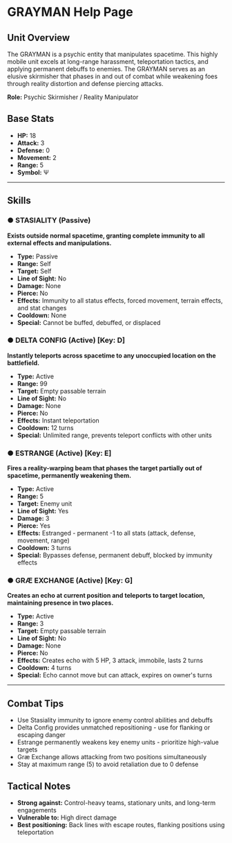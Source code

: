 # GRAYMAN Help Page

## Unit Overview
The GRAYMAN is a psychic entity that manipulates spacetime. This highly mobile unit excels at long-range harassment, teleportation tactics, and applying permanent debuffs to enemies. The GRAYMAN serves as an elusive skirmisher that phases in and out of combat while weakening foes through reality distortion and defense piercing attacks.

**Role:** Psychic Skirmisher / Reality Manipulator

## Base Stats
- **HP:** 18
- **Attack:** 3
- **Defense:** 0
- **Movement:** 2
- **Range:** 5
- **Symbol:** Ψ

---

## Skills

### ● STASIALITY (Passive)
**Exists outside normal spacetime, granting complete immunity to all external effects and manipulations.**

- **Type:** Passive
- **Range:** Self
- **Target:** Self
- **Line of Sight:** No
- **Damage:** None
- **Pierce:** No
- **Effects:** Immunity to all status effects, forced movement, terrain effects, and stat changes
- **Cooldown:** None
- **Special:** Cannot be buffed, debuffed, or displaced

### ● DELTA CONFIG (Active) [Key: D]
**Instantly teleports across spacetime to any unoccupied location on the battlefield.**

- **Type:** Active
- **Range:** 99
- **Target:** Empty passable terrain
- **Line of Sight:** No
- **Damage:** None
- **Pierce:** No
- **Effects:** Instant teleportation
- **Cooldown:** 12 turns
- **Special:** Unlimited range, prevents teleport conflicts with other units

### ● ESTRANGE (Active) [Key: E]
**Fires a reality-warping beam that phases the target partially out of spacetime, permanently weakening them.**

- **Type:** Active
- **Range:** 5
- **Target:** Enemy unit
- **Line of Sight:** Yes
- **Damage:** 3
- **Pierce:** Yes
- **Effects:** Estranged - permanent -1 to all stats (attack, defense, movement, range)
- **Cooldown:** 3 turns
- **Special:** Bypasses defense, permanent debuff, blocked by immunity effects

### ● GRÆ EXCHANGE (Active) [Key: G]
**Creates an echo at current position and teleports to target location, maintaining presence in two places.**

- **Type:** Active
- **Range:** 3
- **Target:** Empty passable terrain
- **Line of Sight:** No
- **Damage:** None
- **Pierce:** No
- **Effects:** Creates echo with 5 HP, 3 attack, immobile, lasts 2 turns
- **Cooldown:** 4 turns
- **Special:** Echo cannot move but can attack, expires on owner's turns

---

## Combat Tips
- Use Stasiality immunity to ignore enemy control abilities and debuffs
- Delta Config provides unmatched repositioning - use for flanking or escaping danger
- Estrange permanently weakens key enemy units - prioritize high-value targets
- Græ Exchange allows attacking from two positions simultaneously
- Stay at maximum range (5) to avoid retaliation due to 0 defense

## Tactical Notes
- **Strong against:** Control-heavy teams, stationary units, and long-term engagements
- **Vulnerable to:** High direct damage
- **Best positioning:** Back lines with escape routes, flanking positions using teleportation